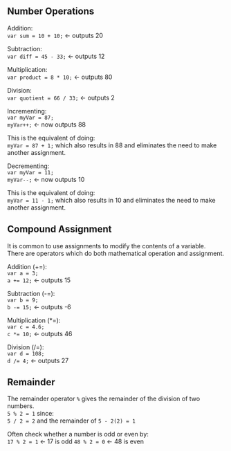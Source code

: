 ## Number Operations
Addition:\
`var sum = 10 + 10;` <- outputs 20

Subtraction:\
`var diff = 45 - 33;` <- outputs 12

Multiplication:\
`var product = 8 * 10;` <- outputs 80

Division:\
`var quotient = 66 / 33;` <- outputs 2

Incrementing:\
`var myVar = 87;`\
`myVar++;` <- now outputs 88

This is the equivalent of doing:\
`myVar = 87 + 1;` which also results in 88 and eliminates the need to make another assignment.

Decrementing:\
`var myVar = 11;`\
`myVar--;` <- now outputs 10

This is the equivalent of doing:\
`myVar = 11 - 1;` which also results in 10 and eliminates the need to make another assignment.

## Compound Assignment
It is common to use assignments to modify the contents of a variable.\
There are operators which do both mathematical operation and assignment.

Addition (+=):\
`var a = 3;`\
`a += 12;` <- outputs 15

Subtraction (-=):\
`var b = 9;`\
`b -= 15;` <- outputs -6

Multiplication (*=):\
`var c = 4.6;`\
`c *= 10;` <- outputs 46

Division (/=):\
`var d = 108;`\
`d /= 4;` <- outputs 27

## Remainder
The remainder operator `%` gives the remainder of the division of two numbers.\
`5 % 2 = 1` since:\
`5 / 2 = 2` and the remainder of `5 - 2(2) = 1`

Often check whether a number is odd or even by:\
`17 % 2 = 1` <- 17 is odd
`48 % 2 = 0` <- 48 is even


